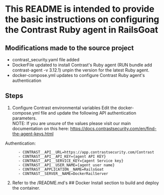 
# This README is intended to provide the basic instructions on configuring the Contrast Ruby agent in RailsGoat

## Modifications made to the source project
- contrast_security.yaml file added
- DockerFile updated to install Contrast's Ruby agent (RUN bundle add contrast-agent -v 3.12.1)
  unpin the version for the latest Ruby agent.
- docker-compose.yml updates to configure Contrast Ruby agent's authentication

## Steps

1. Configure Contrast environmental variables
Edit the docker-compose.yml file and update the following API authentication parameters.  
NOTE: If you are unsure of the values please visit our main documentation on this here: https://docs.contrastsecurity.com/en/find-the-agent-keys.html

Authentication:
```
      - CONTRAST__API__URL=https://app.contrastsecurity.com/Contrast
      - CONTRAST__API__API_KEY={agent API KEY}
      - CONTRAST__API__SERVICE_KEY={agent Service key}
      - CONTRAST__API__USER_NAME={agent user name}
      - CONTRAST__APPLICATION__NAME=RailsGoat
      - CONTRAST__SERVER__NAME=DockerRailServer
```
2. Refer to the /README.md's ## Docker Install section to build and deploy the container.